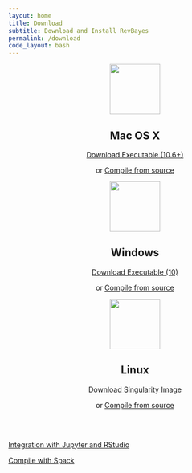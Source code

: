 ```yaml
---
layout: home
title: Download
subtitle: Download and Install RevBayes
permalink: /download
code_layout: bash
---
```

<div class="row">

<div class="col-sm-4" align="center">
<img src="{{ site.baseurl }}{% link assets/img/apple.png %}" alt="" width="100px" />
<h2>Mac OS X</h2>
<p><a href="https://github.com/revbayes/revbayes/releases/download/v1.1.0/RevBayes_OSX_v1.1.0.zip" class="btn btn-info" role="button">Download Executable (10.6+)</a></p>
<p>or <a href="{% page_url compile_osx %}">Compile from source</a></p>
</div>

<div class="col-sm-4" align="center">
<img src="{{ site.baseurl }}{% link assets/img/windows.png %}" alt="" width="100px" />
<h2>Windows</h2>
<p><a href="https://github.com/revbayes/revbayes/releases/download/v1.1.0/RevBayes_Win_v1.1.0.zip" class="btn btn-info" role="button">Download Executable (10)</a></p>
<p>or <a href="{% page_url compile_windows %}">Compile from source</a></p>
</div>

<div class="col-sm-4" align="center">
<img src="{{ site.baseurl }}{% link assets/img/tux.png %}" alt="" width="100px" />
<h2>Linux</h2>
<p><a href="{% page_url singularity %}" class="btn btn-info" role="button">Download Singularity Image</a></p>
<p>or <a href="{% page_url compile_linux %}">Compile from source</a></p>
</div>

</div>

<br><br>
<div class="row">
<p><a href="{% page_url gui_setup %}">Integration with Jupyter and RStudio</a></p>
<p><a href="{% page_url compile_spack %}">Compile with Spack</a></p>
</div>